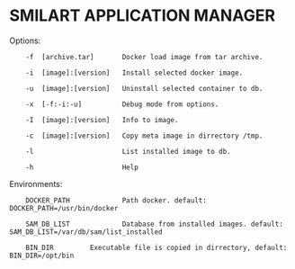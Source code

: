# SMILART APPLICATION MANAGER #

Options:

        -f  [archive.tar]       Docker load image from tar archive.

        -i  [image]:[version]   Install selected docker image.

        -u  [image]:[version]   Uninstall selected container to db.

        -x  [-f:-i:-u]          Debug mode from options.

        -I  [image]:[version]   Info to image.
	
        -c  [image]:[version]   Copy meta image in dirrectory /tmp.

        -l                      List installed image to db.

        -h                      Help

Environments:

        DOCKER_PATH             Path docker. default: DOCKER_PATH=/usr/bin/docker

        SAM_DB_LIST             Database from installed images. default: SAM_DB_LIST=/var/db/sam/list_installed

        BIN_DIR			Executable file is copied in dirrectory, default: BIN_DIR=/opt/bin